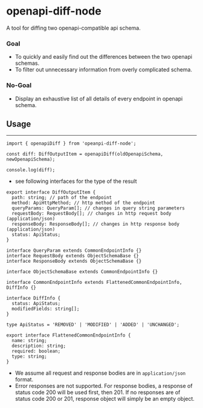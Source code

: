 # openapi-diff-node

A tool for diffing two openapi-compatible api schema.

### Goal

- To quickly and easily find out the differences between the two openapi schemas.
- To filter out unnecessary information from overly complicated schema.

### No-Goal

- Display an exhaustive list of all details of every endpoint in openapi schema.

## Usage

---

```tsx
import { openapiDiff } from 'opeanpi-diff-node';

const diff: DiffOutputItem = openapiDiff(oldOpenapiSchema, newOpenapiSchema);

console.log(diff);
```

- see following interfaces for the type of the result

```tsx
export interface DiffOutputItem {
  path: string; // path of the endpoint
  method: ApiHttpMethod; // http method of the endpoint
  queryParams: QueryParam[]; // changes in query string parameters
  requestBody: RequestBody[]; // changes in http request body (application/json)
  responseBody: ResponseBody[]; // changes in http response body (application/json)
  status: ApiStatus;
}

interface QueryParam extends CommonEndpointInfo {}
interface RequestBody extends ObjectSchemaBase {}
interface ResponseBody extends ObjectSchemaBase {}

interface ObjectSchemaBase extends CommonEndpointInfo {}

interface CommonEndpointInfo extends FlattenedCommonEndpointInfo, DiffInfo {}

interface DiffInfo {
  status: ApiStatus;
  modifiedFields: string[];
}

type ApiStatus = 'REMOVED' | 'MODIFIED' | 'ADDED' | 'UNCHANGED';

export interface FlattenedCommonEndpointInfo {
  name: string;
  description: string;
  required: boolean;
  type: string;
}
```

- We assume all request and response bodies are in `application/json` format.
- Error responses are not supported. For response bodies, a response of status code 200 will be used first, then 201. If no responses are of status code 200 or 201, response object will simply be an empty object.
